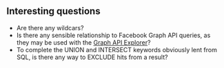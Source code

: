 ## Interesting questions ##

* Are there any wildcars?
* Is there any sensible relationship to Facebook Graph API queries, as they may be used with the [Graph API Explorer](https://developers.facebook.com/tools/explorer/)?
* To complete the UNION and INTERSECT keywords obviously lent from SQL, is there any way to EXCLUDE hits from a result?

